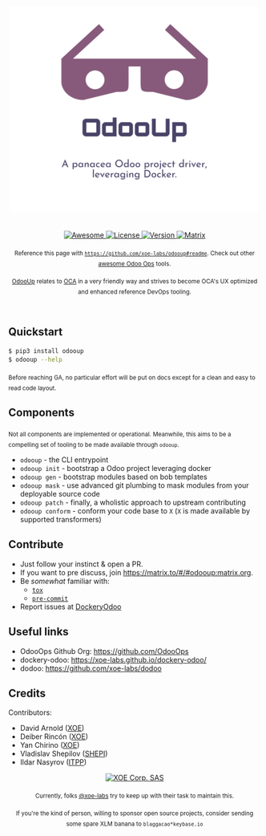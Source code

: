 <div align="center">
	<div>
		<img width="500" src="media/logo.svg" alt="OdooUp">
	</div>
	<br>
	<br>
	<a href="https://awesome.re">
		<img src="https://awesome.re/badge-flat2.svg" alt="Awesome">
	</a>
	<a href="https://github.com/xoe-labs/odooup/blob/master/LICENSE">
		<img src="https://img.shields.io/github/license/xoe-labs/odooup?style=flat-square" alt="License">
	</a>
	<a href="https://pypi.org/project/odooup">
		<img src="https://img.shields.io/pypi/v/odooup?style=flat-square" alt="Version">
	</a>
	<a href="https://matrix.to/#/#odooup:matrix.org">
		<img src="https://img.shields.io/matrix/odooup:matrix.org?style=flat-square" alt="Matrix">
	</a>
	<p>
		<sub>Reference this page with <a href="https://github.com/xoe-labs/odooup#readme"><code>https://github.com/xoe-labs/odooup#readme</code></a>. Check out other <a href="https://github.com/OdooOps/awesome-odoo-ops#readme">awesome Odoo Ops</a> tools.</sub>
	</p>
	<p>
		<sub><a href="https://github.com/xoe-labs/odooup#readme">OdooUp</a> relates to <a href="https://github.com/OCA">OCA</a> in a very friendly way and strives to become OCA's UX optimized and enhanced reference DevOps tooling.</sub>
	</p>
	<br>
</div>

## Quickstart

``` bash
$ pip3 install odooup
$ odooup --help
```

<sub>Before reaching GA, no particular effort will be put on docs except for a clean and easy to read code layout.</sub>

## Components

<sub>Not all components are implemented or operational. Meanwhile, this aims to be a compelling set of tooling to be made available through `odooup`.</sub>

- `odooup` - the CLI entrypoint
- `odooup init` - bootstrap a Odoo project leveraging docker
- `odooup gen` - bootstrap modules based on bob templates
- `odooup mask` - use advanced git plumbing to mask modules from your deployable source code
- `odooup patch` - finally, a wholistic approach to upstream contributing
- `odooup conform` - conform your code base to `X` (`X` is made available by supported transformers)


## Contribute

- Just follow your instinct & open a PR.
- If you want to pre discuss, join https://matrix.to/#/#odooup:matrix.org.
- Be _somewhat_ familiar with:
    - [`tox`](https://tox.readthedocs.io/en/latest/)
    - [`pre-commit`](https://pre-commit.com/)
- Report issues at [DockeryOdoo](https://github.com/xoe-labs/dockery-odoo/issues>)

## Useful links

  - OdooOps Github Org: https://github.com/OdooOps
  - dockery-odoo: <https://xoe-labs.github.io/dockery-odoo/>
  - dodoo: <https://github.com/xoe-labs/dodoo>

## Credits

Contributors:

  - David Arnold ([XOE](https://xoe.solutions))
  - Deiber Rincón ([XOE](https://xoe.solutions))
  - Yan Chirino ([XOE](https://xoe.solutions))
  - Vladislav Shepilov ([SHEPI](https://github.com/shepilov-vladislav))
  - Ildar Nasyrov ([ITPP](https://www.it-projects.info))


<div align="center">
	<div>
		<a href="https://xoe.solutions">
			<img width="100" src="https://erp.xoe.solutions/logo.png" alt="XOE Corp. SAS">
		</a>
	</div>
	<p>
	<sub>Currently, folks <a href="https://github.com/xoe-labs/">@xoe-labs</a> try to keep up with their task to maintain this.</sub>
	</p>
	<p>
	<sub>If you're the kind of person, willing to sponsor open source projects, consider sending some spare XLM banana to <code>blaggacao*keybase.io</code></sub>
	</p>
</div>
